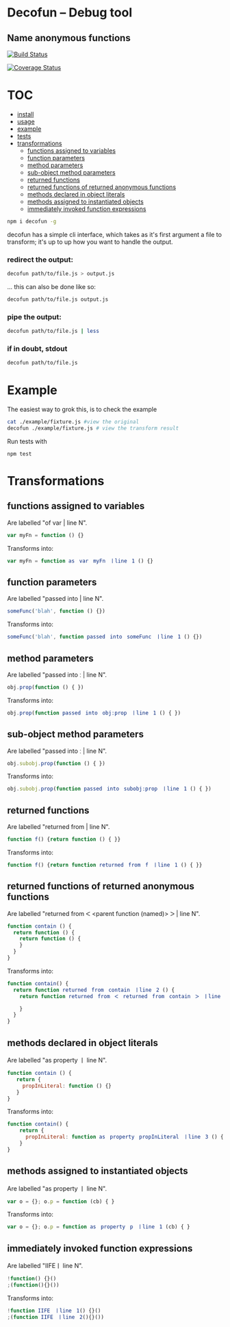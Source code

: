 # Decofun – Debug tool
## Name anonymous functions

[![Build Status](https://travis-ci.org/davidmarkclements/decofun.svg?branch=master)](https://travis-ci.org/davidmarkclements/decofun)

[![Coverage Status](https://img.shields.io/coveralls/davidmarkclements/decofun.svg?bust)](https://coveralls.io/r/davidmarkclements/decofun?branch=master)

# TOC
   - [install](#install)
   - [usage](#usage)
   - [example](#example)
   - [tests](#tests)
   - [transformations](#transformations)
     - [functions assigned to variables](#functions-assigned-to-variables)
     - [function parameters](#function-parameters)
     - [method parameters](#method-parameters)
     - [sub-object method parameters](#sub-object-method-parameters)
     - [returned functions](#returned-functions)
     - [returned functions of returned anonymous functions](#returned-functions-of-returned-anonymous-functions)
     - [methods declared in object literals](#methods-declared-in-object-literals)
     - [methods assigned to instantiated objects](#methods-assigned-to-instantiated-objects)
     - [immediately invoked function expressions](#immediately-invoked-function-expressions)
<a name=""></a>


<a name="install"></a>

```sh
npm i decofun -g
```

<a name="usage"></a>

decofun has a simple cli interface, which takes as it's first argument a file to transform; it's up to up how you want to handle the output.

### redirect the output:

```sh
decofun path/to/file.js > output.js
```

... this can also be done like so:

```sh
decofun path/to/file.js output.js
```

### pipe the output:

```sh
decofun path/to/file.js | less
```

### if in doubt, stdout

```sh
decofun path/to/file.js
```


<a name="example"></a>
# Example

The easiest way to grok this, is to check the example

```sh
cat ./example/fixture.js #view the original
decofun ./example/fixture.js # view the transform result
```
<a name="tests"></a>

Run tests with

```
npm test
```
<a name="transformations"></a>
# Transformations

<a name="functions-assigned-to-variables"></a>
## functions assigned to variables
Are labelled "of var <varname> | line N".

```js
var myFn = function () {}
```

Transforms into:
```js
var myFn = function asﾠvarﾠmyFnﾠㅣlineﾠ1 () {}
```

<a name="function-parameters"></a>
## function parameters
Are labelled "passed into <called function> | line N".

```js
someFunc('blah', function () {})

```

Transforms into:
```js
someFunc('blah', function passedﾠintoﾠsomeFuncﾠㅣlineﾠ1 () {})
```

<a name="method-parameters"></a>
## method parameters
Are labelled "passed into <parent object>ː<property name> | line N".

```js
obj.prop(function () { })
```

Transforms into:
```js
obj.prop(function passedﾠintoﾠobjːpropﾠㅣlineﾠ1 () { })
```

<a name="sub-object-method-parameters"></a>
## sub-object method parameters
Are labelled "passed into <parent subobject>ː<property name> | line N".

```js
obj.subobj.prop(function () { })
```

Transforms into:
```js
obj.subobj.prop(function passedﾠintoﾠsubobjːpropﾠㅣlineﾠ1 () { })
```

<a name="returned-functions"></a>
## returned functions
Are labelled "returned from <parent function> | line N".

```js
function f() {return function () { }}
```

Transforms into:
```js
function f() {return function returnedﾠfromﾠfﾠㅣlineﾠ1 () { }}
```

<a name="returned-functions-of-returned-anonymous-functions"></a>
## returned functions of returned anonymous functions
Are labelled "returned from ᐸ <parent function (named)> ᐳ | line N".

```js
function contain () {
  return function () { 
    return function () {
    }
  }
}
```

Transforms into:
```js
function contain() {
  return function returnedﾠfromﾠcontainﾠㅣlineﾠ2 () {
    return function returnedﾠfromﾠᐸﾠreturnedﾠfromﾠcontainﾠᐳﾠㅣlineﾠ3 () {

    }
  }
}

```

<a name="methods-declared-in-object-literals"></a>
## methods declared in object literals
Are labelled "as property <property name> ㅣ line N".

```js
function contain () {
   return {
     propInLiteral: function () {}
   }
}
```

Transforms into:
```js
function contain() {
    return {
      propInLiteral: function asﾠpropertyﾠpropInLiteralﾠㅣlineﾠ3 () {}
    }
}
```

<a name="methods-assigned-to-instantiated-objects"></a>
## methods assigned to instantiated objects
Are labelled "as property <property name> ㅣ line N".

```js
var o = {}; o.p = function (cb) { }
```

Transforms into:
```js
var o = {}; o.p = function asﾠpropertyﾠpﾠㅣlineﾠ1 (cb) { }
```

<a name="immediately-invoked-function-expressions"></a>
## immediately invoked function expressions
Are labelled "IIFEㅣ line N".

```js
!function() {}()
;(function(){}())
```

Transforms into:
```js
!function IIFEﾠㅣlineﾠ1() {}()
;(function IIFEﾠㅣlineﾠ2(){}())
```




